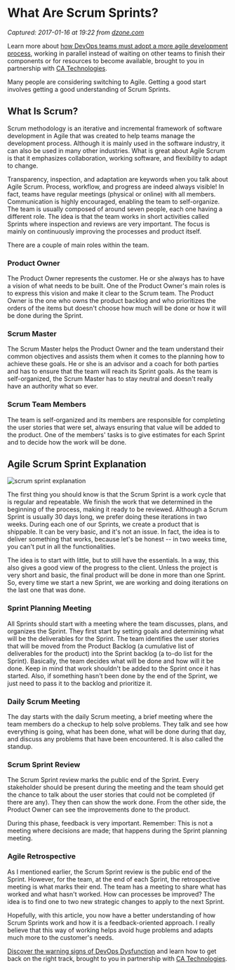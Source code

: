 # What Are Scrum Sprints?

_Captured: 2017-01-16 at 19:22 from [dzone.com](https://dzone.com/articles/a-complete-scrum-sprint-explanation?edition=263883&utm_source=Daily%20Digest&utm_medium=email&utm_campaign=dd%202017-01-16)_

Learn more about [how DevOps teams must adopt a more agile development process](https://dzone.com/go?i=148026&u=https%3A%2F%2Fwww.ca.com%2Fus%2Fcollateral%2Febook%2Fexploring-the-tools-that-make-agile-parallel-development-possible.register.html%3Fmrm%3D540542%26cid%3DNA-DSP-ABUS-ACM-000195-00001285-000000492%26aid%3D00702), working in parallel instead of waiting on other teams to finish their components or for resources to become available, brought to you in partnership with [CA Technologies](https://dzone.com/go?i=148026&u=https%3A%2F%2Fwww.ca.com%2Fus%2Fcollateral%2Febook%2Fexploring-the-tools-that-make-agile-parallel-development-possible.register.html%3Fmrm%3D540542%26cid%3DNA-DSP-ABUS-ACM-000195-00001285-000000492%26aid%3D00702).

Many people are considering switching to Agile. Getting a good start involves getting a good understanding of Scrum Sprints.

## What Is Scrum?

Scrum methodology is an iterative and incremental framework of software development in Agile that was created to help teams manage the development process. Although it is mainly used in the software industry, it can also be used in many other industries. What is great about Agile Scrum is that it emphasizes collaboration, working software, and flexibility to adapt to change.

Transparency, inspection, and adaptation are keywords when you talk about Agile Scrum. Process, workflow, and progress are indeed always visible! In fact, teams have regular meetings (physical or online) with all members. Communication is highly encouraged, enabling the team to self-organize. The team is usually composed of around seven people, each one having a different role. The idea is that the team works in short activities called Sprints where inspection and reviews are very important. The focus is mainly on continuously improving the processes and product itself.

There are a couple of main roles within the team.

### Product Owner

The Product Owner represents the customer. He or she always has to have a vision of what needs to be built. One of the Product Owner's main roles is to express this vision and make it clear to the Scrum team. The Product Owner is the one who owns the product backlog and who prioritizes the orders of the items but doesn't choose how much will be done or how it will be done during the Sprint.

### Scrum Master

The Scrum Master helps the Product Owner and the team understand their common objectives and assists them when it comes to the planning how to achieve these goals. He or she is an advisor and a coach for both parties and has to ensure that the team will reach its Sprint goals. As the team is self-organized, the Scrum Master has to stay neutral and doesn't really have an authority what so ever.

### Scrum Team Members

The team is self-organized and its members are responsible for completing the user stories that were set, always ensuring that value will be added to the product. One of the members' tasks is to give estimates for each Sprint and to decide how the work will be done.

## Agile Scrum Sprint Explanation

![scrum sprint explanation](https://apiumtech.com/wp-content/uploads/2015/12/Agile-process_v2.1.png)

The first thing you should know is that the Scrum Sprint is a work cycle that is regular and repeatable. We finish the work that we determined in the beginning of the process, making it ready to be reviewed. Although a Scrum Sprint is usually 30 days long, we prefer doing these iterations in two weeks. During each one of our Sprints, we create a product that is shippable. It can be very basic, and it's not an issue. In fact, the idea is to deliver something that works, because let's be honest -- in two weeks time, you can't put in all the functionalities.

The idea is to start with little, but to still have the essentials. In a way, this also gives a good view of the progress to the client. Unless the project is very short and basic, the final product will be done in more than one Sprint. So, every time we start a new Sprint, we are working and doing iterations on the last one that was done.

### Sprint Planning Meeting

All Sprints should start with a meeting where the team discusses, plans, and organizes the Sprint. They first start by setting goals and determining what will be the deliverables for the Sprint. The team identifies the user stories that will be moved from the Product Backlog (a cumulative list of deliverables for the product) into the Sprint backlog (a to-do list for the Sprint). Basically, the team decides what will be done and how will it be done. Keep in mind that work shouldn't be added to the Sprint once it has started. Also, if something hasn't been done by the end of the Sprint, we just need to pass it to the backlog and prioritize it.

### Daily Scrum Meeting

The day starts with the daily Scrum meeting, a brief meeting where the team members do a checkup to help solve problems. They talk and see how everything is going, what has been done, what will be done during that day, and discuss any problems that have been encountered. It is also called the standup.

### Scrum Sprint Review

The Scrum Sprint review marks the public end of the Sprint. Every stakeholder should be present during the meeting and the team should get the chance to talk about the user stories that could not be completed (if there are any). They then can show the work done. From the other side, the Product Owner can see the improvements done to the product.

During this phase, feedback is very important. Remember: This is not a meeting where decisions are made; that happens during the Sprint planning meeting.

### Agile Retrospective

As I mentioned earlier, the Scrum Sprint review is the public end of the Sprint. However, for the team, at the end of each Sprint, the retrospective meeting is what marks their end. The team has a meeting to share what has worked and what hasn't worked. How can processes be improved? The idea is to find one to two new strategic changes to apply to the next Sprint.

Hopefully, with this article, you now have a better understanding of how Scrum Sprints work and how it is a feedback-oriented approach. I really believe that this way of working helps avoid huge problems and adapts much more to the customer's needs.

[Discover the warning signs of DevOps Dysfunction](https://dzone.com/go?i=148027&u=http%3A%2F%2Ftransform.ca.com%2Fpragmatic-guide-to-devops.html%3Fmrm%3D540542%26cid%3DNA-DSP-ABUS-ACM-000195-00001286-000000493%26aid%3D00702) and learn how to get back on the right track, brought to you in partnership with [CA Technologies](https://dzone.com/go?i=148027&u=http%3A%2F%2Ftransform.ca.com%2Fpragmatic-guide-to-devops.html%3Fmrm%3D540542%26cid%3DNA-DSP-ABUS-ACM-000195-00001286-000000493%26aid%3D00702).
